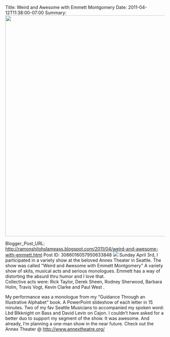 Title: Weird and Awesome with Emmett Montgomery
Date: 2011-04-12T11:38:00-07:00
Summary: <img src="http://1.bp.blogspot.com/-r5kKJh36O88/TaScqRQFV9I/AAAAAAAAAEM/2PJsnIBfZMA/s320/annex%2Btheater%2Bphoto%2Bof%2Bme.jpg" width="700">

Blogger_Post_URL: http://ramonshilohslameass.blogspot.com/2011/04/weird-and-awesome-with-emmett.html
Post ID: 3086016057950633848
[![](http://1.bp.blogspot.com/-r5kKJh36O88/TaScqRQFV9I/AAAAAAAAAEM/2PJsnIBfZMA/s320/annex%2Btheater%2Bphoto%2Bof%2Bme.jpg)](http://1.bp.blogspot.com/-r5kKJh36O88/TaScqRQFV9I/AAAAAAAAAEM/2PJsnIBfZMA/s1600/annex%2Btheater%2Bphoto%2Bof%2Bme.jpg)
Sunday April 3rd, I participated in a variety show at the beloved Annex Theater in Seattle. The show was called "Weird and Awesome with Emmett Montgomery" A variety show of skits, musical acts and serious monologues. Emmett has a way of distorting the absurd thru humor and I love that.   
Collective acts were: Rick Taylor, Derek Sheen, Rodney Sherwood, Barbara Holm, Travis Vogt, Kevin Clarke and Paul West . 
  
My performance was a monologue from my “Guidance Through an Illustrative Alphabet” book. A PowerPoint slideshow of each letter in 15 minutes. Two of my fav Seattle Musicians to accompanied my spoken word: Lbd Blkknight on Bass and David Levin on Cajon. I couldn’t have asked for a better duo to support my segment of the show. 
It was awesome. And already, I’m planning a one\-man show in the near future. Check out the Annex Theater @ <http://www.annextheatre.org/> 